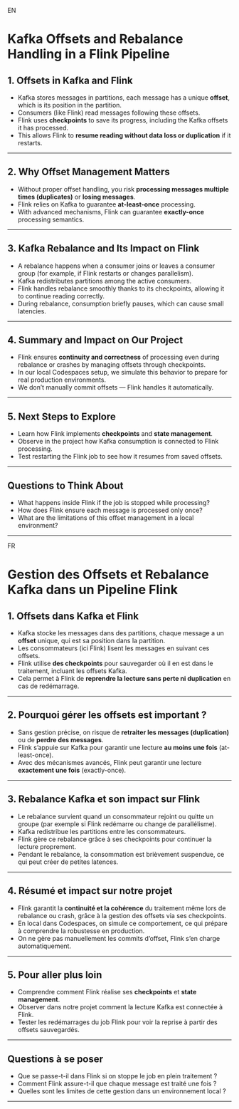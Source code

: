 EN

# Kafka Offsets and Rebalance Handling in a Flink Pipeline

## 1. Offsets in Kafka and Flink

- Kafka stores messages in partitions, each message has a unique **offset**, which is its position in the partition.
- Consumers (like Flink) read messages following these offsets.
- Flink uses **checkpoints** to save its progress, including the Kafka offsets it has processed.
- This allows Flink to **resume reading without data loss or duplication** if it restarts.

---

## 2. Why Offset Management Matters

- Without proper offset handling, you risk **processing messages multiple times (duplicates)** or **losing messages**.
- Flink relies on Kafka to guarantee **at-least-once** processing.
- With advanced mechanisms, Flink can guarantee **exactly-once** processing semantics.

---

## 3. Kafka Rebalance and Its Impact on Flink

- A rebalance happens when a consumer joins or leaves a consumer group (for example, if Flink restarts or changes parallelism).
- Kafka redistributes partitions among the active consumers.
- Flink handles rebalance smoothly thanks to its checkpoints, allowing it to continue reading correctly.
- During rebalance, consumption briefly pauses, which can cause small latencies.

---

## 4. Summary and Impact on Our Project

- Flink ensures **continuity and correctness** of processing even during rebalance or crashes by managing offsets through checkpoints.
- In our local Codespaces setup, we simulate this behavior to prepare for real production environments.
- We don’t manually commit offsets — Flink handles it automatically.

---

## 5. Next Steps to Explore

- Learn how Flink implements **checkpoints** and **state management**.
- Observe in the project how Kafka consumption is connected to Flink processing.
- Test restarting the Flink job to see how it resumes from saved offsets.

---

## Questions to Think About

- What happens inside Flink if the job is stopped while processing?
- How does Flink ensure each message is processed only once?
- What are the limitations of this offset management in a local environment?

---



FR
# Gestion des Offsets et Rebalance Kafka dans un Pipeline Flink

## 1. Offsets dans Kafka et Flink

- Kafka stocke les messages dans des partitions, chaque message a un **offset** unique, qui est sa position dans la partition.
- Les consommateurs (ici Flink) lisent les messages en suivant ces offsets.
- Flink utilise **des checkpoints** pour sauvegarder où il en est dans le traitement, incluant les offsets Kafka.
- Cela permet à Flink de **reprendre la lecture sans perte ni duplication** en cas de redémarrage.

---

## 2. Pourquoi gérer les offsets est important ?

- Sans gestion précise, on risque de **retraiter les messages (duplication)** ou de **perdre des messages**.
- Flink s’appuie sur Kafka pour garantir une lecture **au moins une fois** (at-least-once).
- Avec des mécanismes avancés, Flink peut garantir une lecture **exactement une fois** (exactly-once).

---

## 3. Rebalance Kafka et son impact sur Flink

- Le rebalance survient quand un consommateur rejoint ou quitte un groupe (par exemple si Flink redémarre ou change de parallélisme).
- Kafka redistribue les partitions entre les consommateurs.
- Flink gère ce rebalance grâce à ses checkpoints pour continuer la lecture proprement.
- Pendant le rebalance, la consommation est brièvement suspendue, ce qui peut créer de petites latences.

---

## 4. Résumé et impact sur notre projet

- Flink garantit la **continuité et la cohérence** du traitement même lors de rebalance ou crash, grâce à la gestion des offsets via ses checkpoints.
- En local dans Codespaces, on simule ce comportement, ce qui prépare à comprendre la robustesse en production.
- On ne gère pas manuellement les commits d’offset, Flink s’en charge automatiquement.

---

## 5. Pour aller plus loin

- Comprendre comment Flink réalise ses **checkpoints** et **state management**.
- Observer dans notre projet comment la lecture Kafka est connectée à Flink.
- Tester les redémarrages du job Flink pour voir la reprise à partir des offsets sauvegardés.

---

## Questions à se poser

- Que se passe-t-il dans Flink si on stoppe le job en plein traitement ?
- Comment Flink assure-t-il que chaque message est traité une fois ?
- Quelles sont les limites de cette gestion dans un environnement local ?

---
